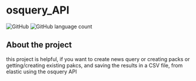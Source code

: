 # osquery_API
![GitHub](https://img.shields.io/github/license/kaykRodr1gu3s/osquery_API)
![GitHub language count](https://img.shields.io/github/languages/count/kaykRodr1gu3s/osquery_API)

## About the project

this project is helpful, if you want to create news query or creating packs or getting/creating existing pakcs, and saving the results in a CSV file, from elastic using the osquery API

